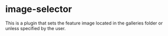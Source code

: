 # image-selector
This is a plugin that sets the feature image located in the galleries folder or unless specified by the user.
